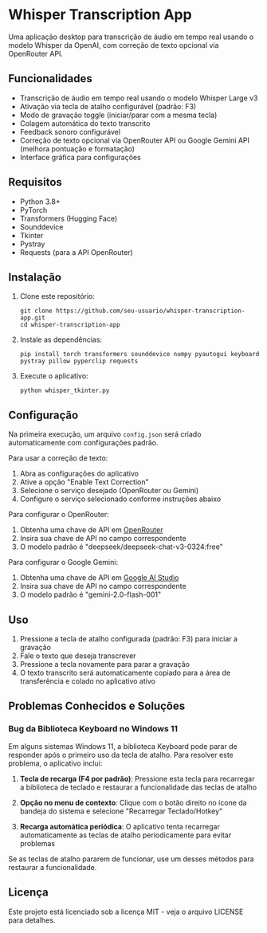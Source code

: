 # Whisper Transcription App

Uma aplicação desktop para transcrição de áudio em tempo real usando o modelo Whisper da OpenAI, com correção de texto opcional via OpenRouter API.

## Funcionalidades

- Transcrição de áudio em tempo real usando o modelo Whisper Large v3
- Ativação via tecla de atalho configurável (padrão: F3)
- Modo de gravação toggle (iniciar/parar com a mesma tecla)
- Colagem automática do texto transcrito
- Feedback sonoro configurável
- Correção de texto opcional via OpenRouter API ou Google Gemini API (melhora pontuação e formatação)
- Interface gráfica para configurações

## Requisitos

- Python 3.8+
- PyTorch
- Transformers (Hugging Face)
- Sounddevice
- Tkinter
- Pystray
- Requests (para a API OpenRouter)

## Instalação

1. Clone este repositório:
   ```
   git clone https://github.com/seu-usuario/whisper-transcription-app.git
   cd whisper-transcription-app
   ```

2. Instale as dependências:
   ```
   pip install torch transformers sounddevice numpy pyautogui keyboard pystray pillow pyperclip requests
   ```

3. Execute o aplicativo:
   ```
   python whisper_tkinter.py
   ```

## Configuração

Na primeira execução, um arquivo `config.json` será criado automaticamente com configurações padrão.

Para usar a correção de texto:
1. Abra as configurações do aplicativo
2. Ative a opção "Enable Text Correction"
3. Selecione o serviço desejado (OpenRouter ou Gemini)
4. Configure o serviço selecionado conforme instruções abaixo

Para configurar o OpenRouter:
1. Obtenha uma chave de API em [OpenRouter](https://openrouter.ai)
2. Insira sua chave de API no campo correspondente
3. O modelo padrão é "deepseek/deepseek-chat-v3-0324:free"

Para configurar o Google Gemini:
1. Obtenha uma chave de API em [Google AI Studio](https://makersuite.google.com/app/apikey)
2. Insira sua chave de API no campo correspondente
3. O modelo padrão é "gemini-2.0-flash-001"

## Uso

1. Pressione a tecla de atalho configurada (padrão: F3) para iniciar a gravação
2. Fale o texto que deseja transcrever
3. Pressione a tecla novamente para parar a gravação
4. O texto transcrito será automaticamente copiado para a área de transferência e colado no aplicativo ativo

## Problemas Conhecidos e Soluções

### Bug da Biblioteca Keyboard no Windows 11

Em alguns sistemas Windows 11, a biblioteca Keyboard pode parar de responder após o primeiro uso da tecla de atalho. Para resolver este problema, o aplicativo inclui:

1. **Tecla de recarga (F4 por padrão)**: Pressione esta tecla para recarregar a biblioteca de teclado e restaurar a funcionalidade das teclas de atalho

2. **Opção no menu de contexto**: Clique com o botão direito no ícone da bandeja do sistema e selecione "Recarregar Teclado/Hotkey"

3. **Recarga automática periódica**: O aplicativo tenta recarregar automaticamente as teclas de atalho periodicamente para evitar problemas

Se as teclas de atalho pararem de funcionar, use um desses métodos para restaurar a funcionalidade.

## Licença

Este projeto está licenciado sob a licença MIT - veja o arquivo LICENSE para detalhes.

